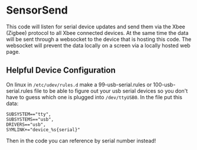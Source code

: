 # SensorSend

This code will listen for serial device updates and send them via the Xbee (Zigbee) 
protocol to all Xbee connected devices. At the same time the data will be sent
through a websocket to the device that is hosting this code. The websocket will
prevent the data locally on a screen via a locally hosted web page.

## Helpful Device Configuration
On linux in `/etc/udev/rules.d` make a 99-usb-serial.rules or 100-usb-serial.rules file to be able to figure out your usb serial devices so you don't have to guess which one is plugged into `/dev/ttyUSB0`. In the file put this data:
```
SUBSYSTEM=="tty",
SUBSYSTEMS=="usb",
DRIVERS=="usb",
SYMLINK+="device_%s{serial}"
```
Then in the code you can reference by serial number instead!
